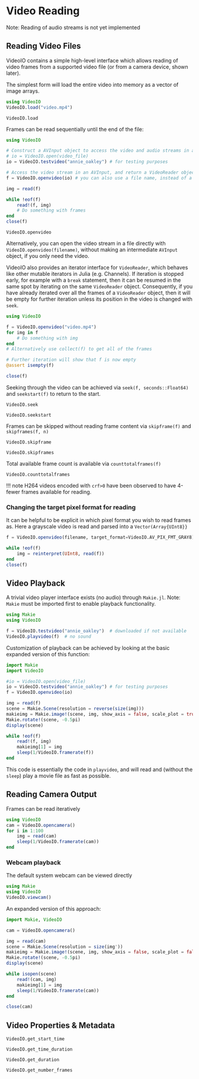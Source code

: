 # Video Reading
Note: Reading of audio streams is not yet implemented

## Reading Video Files

VideoIO contains a simple high-level interface which allows reading of
video frames from a supported video file (or from a camera device, shown later).

The simplest form will load the entire video into memory as a vector of image arrays.

```julia
using VideoIO
VideoIO.load("video.mp4")
```
```@docs
VideoIO.load
```

Frames can be read sequentially until the end of the file:

```julia
using VideoIO

# Construct a AVInput object to access the video and audio streams in a video container
# io = VideoIO.open(video_file)
io = VideoIO.testvideo("annie_oakley") # for testing purposes

# Access the video stream in an AVInput, and return a VideoReader object:
f = VideoIO.openvideo(io) # you can also use a file name, instead of a AVInput

img = read(f)

while !eof(f)
    read!(f, img)
    # Do something with frames
end
close(f)
```

```@docs
VideoIO.openvideo
```

Alternatively, you can open the video stream in a file directly with
`VideoIO.openvideo(filename)`, without making an intermediate `AVInput`
object, if you only need the video.

VideoIO also provides an iterator interface for `VideoReader`, which
behaves like other mutable iterators in Julia (e.g. Channels). If iteration is
stopped early, for example with a `break` statement, then it can be resumed in
the same spot by iterating on the same `VideoReader` object. Consequently, if
you have already iterated over all the frames of a `VideoReader` object, then it
will be empty for further iteration unless its position in the video is changed
with `seek`.

```julia
using VideoIO

f = VideoIO.openvideo("video.mp4")
for img in f
    # Do something with img
end
# Alternatively use collect(f) to get all of the frames

# Further iteration will show that f is now empty
@assert isempty(f)

close(f)
```

Seeking through the video can be achieved via `seek(f, seconds::Float64)` and `seekstart(f)` to return to the start.
```@docs
VideoIO.seek
```
```@docs
VideoIO.seekstart
```

Frames can be skipped without reading frame content via `skipframe(f)` and `skipframes(f, n)`
```@docs
VideoIO.skipframe
```
```@docs
VideoIO.skipframes
```

Total available frame count is available via `counttotalframes(f)`
```@docs
VideoIO.counttotalframes
```

!!! note H264 videos encoded with `crf>0` have been observed to have 4-fewer frames
available for reading.

### Changing the target pixel format for reading
It can be helpful to be explicit in which pixel format you wish to read frames as.
Here a grayscale video is read and parsed into a `Vector(Array{UInt8}}`
```julia
f = VideoIO.openvideo(filename, target_format=VideoIO.AV_PIX_FMT_GRAY8)

while !eof(f)
    img = reinterpret(UInt8, read(f))
end
close(f)
```

## Video Playback

A trivial video player interface exists (no audio) through `Makie.jl`.
Note: `Makie` must be imported first to enable playback functionality.

```julia
using Makie
using VideoIO

f = VideoIO.testvideo("annie_oakley")  # downloaded if not available
VideoIO.playvideo(f)  # no sound
```

Customization of playback can be achieved by looking at the basic expanded version of this function:

```julia
import Makie
import VideoIO

#io = VideoIO.open(video_file)
io = VideoIO.testvideo("annie_oakley") # for testing purposes
f = VideoIO.openvideo(io)

img = read(f)
scene = Makie.Scene(resolution = reverse(size(img)))
makieimg = Makie.image!(scene, img, show_axis = false, scale_plot = true)[end]
Makie.rotate!(scene, -0.5pi)
display(scene)

while !eof(f)
    read!(f, img)
    makieimg[1] = img
    sleep(1/VideoIO.framerate(f))
end
```
This code is essentially the code in `playvideo`, and will read and
(without the `sleep`) play a movie file as fast as possible.


## Reading Camera Output
Frames can be read iteratively
```julia
using VideoIO
cam = VideoIO.opencamera()
for i in 1:100
    img = read(cam)
    sleep(1/VideoIO.framerate(cam))
end
```
### Webcam playback
The default system webcam can be viewed directly
```julia
using Makie
using VideoIO
VideoIO.viewcam()
```

An expanded version of this approach:
```julia
import Makie, VideoIO

cam = VideoIO.opencamera()

img = read(cam)
scene = Makie.Scene(resolution = size(img'))
makieimg = Makie.image!(scene, img, show_axis = false, scale_plot = false)[end]
Makie.rotate!(scene, -0.5pi)
display(scene)

while isopen(scene)
    read!(cam, img)
    makieimg[1] = img
    sleep(1/VideoIO.framerate(cam))
end

close(cam)
```

## Video Properties & Metadata
```@docs
VideoIO.get_start_time
```
```@docs
VideoIO.get_time_duration
```
```@docs
VideoIO.get_duration
```
```@docs
VideoIO.get_number_frames
```
